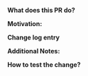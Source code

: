 <!--
Check out the
https://github.com/DataDog/dd-trace-rb/blob/master/docs/DevelopmentGuide.md
for guidance on how to set up your development environment,
run the test suite, write new integrations, and more.
-->

**What does this PR do?**
<!-- A brief description of the change being made with this pull request. -->

**Motivation:**
<!-- What inspired you to submit this pull request? -->

**Change log entry**
<!-- If this is a customer-visible change, a brief summary to be placed
into the change log.
If you are not a Datadog employee, you can skip this section
and it will be filled or deleted during PR review. -->

**Additional Notes:**
<!-- Anything else we should know when reviewing? -->

**How to test the change?**
<!--
Describe here how the change can be validated.
You are strongly encouraged to provide automated tests for this PR (unit or integration).
If this change cannot be feasibly tested, please explain why,
unless the change does not modify code (e.g. only modifies docs, comments).
-->

<!-- Unsure? Have a question? Request a review! -->
